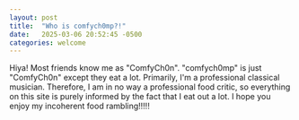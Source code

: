 ```yaml
---
layout: post
title:  "Who is comfych0mp?!"
date:   2025-03-06 20:52:45 -0500
categories: welcome
---
```

Hiya! Most friends know me as "ComfyCh0n". "comfych0mp" is just "ComfyCh0n" except they eat a lot. Primarily, I'm a professional classical musician. Therefore, I am in no way a professional food critic, so everything on this site is purely informed by the fact that I eat out a lot. I hope you enjoy my incoherent food rambling!!!!!
